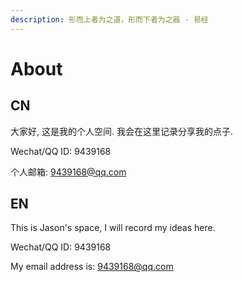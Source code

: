 ```yaml
---
description: 形而上者为之道，形而下者为之器 - 易经
---
```


# About

## CN

大家好, 这是我的个人空间. 我会在这里记录分享我的点子.

Wechat/QQ ID: 9439168

个人邮箱: 9439168@qq.com

## EN

This is Jason's space, I will record my ideas here.

Wechat/QQ ID: 9439168

My email address is: 9439168@qq.com



